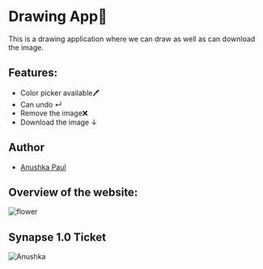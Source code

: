 # Drawing App🎨
This is a drawing application where we can draw as well as can download the image.

## Features:
- Color picker available🖊️
- Can undo ↵
- Remove the image❌
- Download the image ↓

## Author
- [Anushka Paul](https://github.com/pilipi-puu-puu)

## Overview of the website:

![flower](https://user-images.githubusercontent.com/87390353/212491076-6ba17c1f-e26e-43ce-a92e-ee563e9afe46.jpg)

## Synapse 1.0 Ticket

![Anushka](https://user-images.githubusercontent.com/87390353/212491119-9e129eb4-10c5-4870-b0ab-68a8ca063ab7.png)
